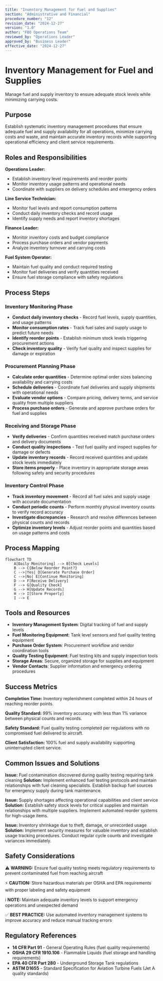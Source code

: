 ```yaml
---
title: "Inventory Management for Fuel and Supplies"
section: "Administrative and Financial"
procedure_number: "12"
revision_date: "2024-12-27"
version: "1.0"
author: "FBO Operations Team"
reviewed_by: "Operations Leader"
approved_by: "Business Leader"
effective_date: "2024-12-27"
---
```


# Inventory Management for Fuel and Supplies

Manage fuel and supply inventory to ensure adequate stock levels while minimizing carrying costs.

## Purpose

Establish systematic inventory management procedures that ensure adequate fuel and supply availability for all operations, minimize carrying costs and waste, and maintain accurate inventory records while supporting operational efficiency and client service requirements.

## Roles and Responsibilities

**Operations Leader:**

- Establish inventory level requirements and reorder points
- Monitor inventory usage patterns and operational needs
- Coordinate with suppliers on delivery schedules and emergency orders

**Line Service Technician:**

- Monitor fuel levels and report consumption patterns
- Conduct daily inventory checks and record usage
- Identify supply needs and report inventory shortages

**Finance Leader:**

- Monitor inventory costs and budget compliance
- Process purchase orders and vendor payments
- Analyze inventory turnover and carrying costs

**Fuel System Operator:**

- Maintain fuel quality and conduct required testing
- Monitor fuel deliveries and verify quantities received
- Ensure fuel storage compliance with safety regulations

## Process Steps

### Inventory Monitoring Phase

- **Conduct daily inventory checks** - Record fuel levels, supply quantities, and usage patterns
- **Monitor consumption rates** - Track fuel sales and supply usage to predict future needs
- **Identify reorder points** - Establish minimum stock levels triggering procurement actions
- **Check inventory quality** - Verify fuel quality and inspect supplies for damage or expiration

### Procurement Planning Phase

- **Calculate order quantities** - Determine optimal order sizes balancing availability and carrying costs
- **Schedule deliveries** - Coordinate fuel deliveries and supply shipments with operational needs
- **Evaluate vendor options** - Compare pricing, delivery terms, and service quality from multiple suppliers
- **Process purchase orders** - Generate and approve purchase orders for fuel and supplies

### Receiving and Storage Phase

- **Verify deliveries** - Confirm quantities received match purchase orders and delivery documents
- **Conduct quality inspections** - Test fuel quality and inspect supplies for damage or defects
- **Update inventory records** - Record received quantities and update stock levels immediately
- **Store items properly** - Place inventory in appropriate storage areas following safety and security procedures

### Inventory Control Phase

- **Track inventory movement** - Record all fuel sales and supply usage with accurate documentation
- **Conduct periodic counts** - Perform monthly physical inventory counts to verify record accuracy
- **Investigate discrepancies** - Research and resolve differences between physical counts and records
- **Optimize inventory levels** - Adjust reorder points and quantities based on usage patterns and costs

## Process Mapping

```mermaid
flowchart TD
    A[Daily Monitoring] --> B[Check Levels]
    B --> C{Below Reorder Point?}
    C -->|Yes| D[Generate Purchase Order]
    C -->|No| E[Continue Monitoring]
    D --> F[Receive Delivery]
    F --> G[Quality Check]
    G --> H[Update Records]
    H --> I[Store Properly]
    I --> E
```

## Tools and Resources

- **Inventory Management System**: Digital tracking of fuel and supply levels
- **Fuel Monitoring Equipment**: Tank level sensors and fuel quality testing equipment
- **Purchase Order System**: Procurement workflow and vendor coordination tools
- **Quality Testing Equipment**: Fuel testing kits and supply inspection tools
- **Storage Areas**: Secure, organized storage for supplies and equipment
- **Vendor Contacts**: Supplier information and emergency ordering procedures

## Success Metrics

**Completion Time:** Inventory replenishment completed within 24 hours of reaching reorder points.

**Quality Standard:** 99% inventory accuracy with less than 1% variance between physical counts and records.

**Safety Standard:** Fuel quality testing completed per regulations with no compromised fuel delivered to aircraft.

**Client Satisfaction:** 100% fuel and supply availability supporting uninterrupted client service.

## Common Issues and Solutions

**Issue:** Fuel contamination discovered during quality testing requiring tank cleaning
**Solution:** Implement enhanced fuel testing protocols and maintain relationships with fuel cleaning specialists. Establish backup fuel sources for emergency supply during tank maintenance.

**Issue:** Supply shortages affecting operational capabilities and client service
**Solution:** Establish safety stock levels for critical supplies and maintain relationships with multiple suppliers. Implement automated reorder systems for high-usage items.

**Issue:** Inventory shrinkage due to theft, damage, or unrecorded usage
**Solution:** Implement security measures for valuable inventory and establish usage tracking procedures. Conduct regular cycle counts and investigate variances immediately.

## Safety Considerations

⚠️ **WARNING:** Ensure fuel quality testing meets regulatory requirements to prevent contaminated fuel from reaching aircraft

⚡ **CAUTION:** Store hazardous materials per OSHA and EPA requirements with proper labeling and safety equipment

ℹ️ **NOTE:** Maintain adequate inventory levels to support emergency operations and unexpected demand

✅ **BEST PRACTICE:** Use automated inventory management systems to improve accuracy and reduce manual tracking errors

## Regulatory References

- **14 CFR Part 91** - General Operating Rules (fuel quality requirements)
- **OSHA 29 CFR 1910.106** - Flammable Liquids (fuel storage and handling requirements)
- **EPA 40 CFR Part 280** - Underground Storage Tank regulations
- **ASTM D1655** - Standard Specification for Aviation Turbine Fuels (Jet A quality standards)

